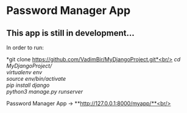 # Password Manager App

## This app is still in development...
In order to run:

*git clone https://github.com/VadimBir/MyDjangoProject.git*<br/>
*cd MyDjangoProject/*<br/>
*virtualenv env*<br/>
*source env/bin/activate*<br/>
*pip install django*<br/>
*python3 manage.py runserver*<br/>

Password Manager App -> **http://127.0.0.1:8000/myapp/**<br/>
